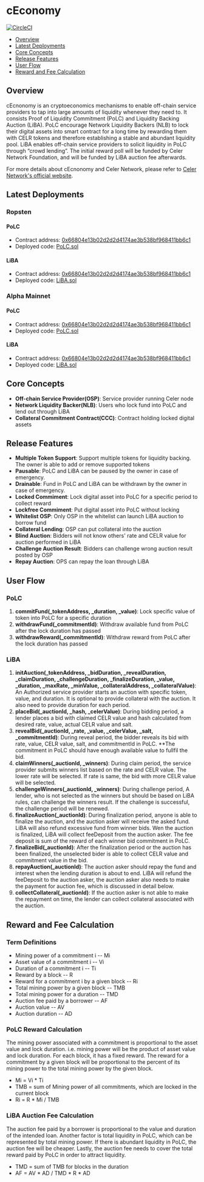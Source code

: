 # cEconomy

[![CircleCI](https://circleci.com/gh/celer-network/cEconomy.svg?style=svg&circle-token=6900e01ac56042ac8161df6d2f9523d9ba4a3be9)](https://circleci.com/gh/celer-network/cEconomy)

-   [Overview](#overview)
-   [Latest Deployments](#latest-deployments)
-   [Core Concepts](#core-concepts)
-   [Release Features](#release-features)
-   [User Flow](#user-flow)
-   [Reward and Fee Calculation](#reward-and-fee-calculation)

## Overview

cEcnonomy is an cryptoeconomics mechanisms to enable off-chain service providers to tap into large amounts of liquidity whenever they need to. It consists Proof of Liquidity Commitment (PoLC) and Liquidity Backing Auction (LiBA). PoLC encourage Network Liquidity Backers (NLB) to lock their digital assets into smart contract for a long time by rewarding them with CELR tokens and therefore establishing a stable and abundant liquidity pool. LiBA enables off-chain service providers to solicit liquidity in PoLC through “crowd lending”. The initial reward poll will be funded by Celer Network Foundation, and will be funded by LiBA auction fee afterwards.

For more details about cEcnonomy and Celer Network, please refer to [Celer Network's official website](https://www.celer.network/).

## Latest Deployments

### Ropsten

#### PoLC

-   Contract address: [0x66804e13b02d2d2d4174ae3b538bf968411bb6c1](https://ropsten.etherscan.io/address/0x66804e13b02d2d2d4174ae3b538bf968411bb6c1)
-   Deployed code: [PoLC.sol](https://github.com/celer-network/cEconomy/blob/v0.11.0/contracts/CelerChannel.sol)

#### LiBA

-   Contract address: [0x66804e13b02d2d2d4174ae3b538bf968411bb6c1](https://ropsten.etherscan.io/address/0x66804e13b02d2d2d4174ae3b538bf968411bb6c1)
-   Deployed code: [LiBA.sol](https://github.com/celer-network/cEconomy/blob/v0.11.0/contracts/CelerChannel.sol)

### Alpha Mainnet

#### PoLC

-   Contract address: [0x66804e13b02d2d2d4174ae3b538bf968411bb6c1](https://ropsten.etherscan.io/address/0x66804e13b02d2d2d4174ae3b538bf968411bb6c1)
-   Deployed code: [PoLC.sol](https://github.com/celer-network/cEconomy/blob/v0.11.0/contracts/CelerChannel.sol)

#### LiBA

-   Contract address: [0x66804e13b02d2d2d4174ae3b538bf968411bb6c1](https://ropsten.etherscan.io/address/0x66804e13b02d2d2d4174ae3b538bf968411bb6c1)
-   Deployed code: [LiBA.sol](https://github.com/celer-network/cEconomy/blob/v0.11.0/contracts/CelerChannel.sol)

## Core Concepts

-   **Off-chain Service Provider(OSP)**: Service provider running Celer node
-   **Network Liquidity Backer(NLB)**: Users who lock fund into PoLC and lend out through LiBA
-   **Collateral Commitment Contract(CCC)**: Contract holding locked digital assets

## Release Features

-   **Multiple Token Support**: Support multiple tokens for liquidity backing. The owner is able to add or remove supported tokens
-   **Pausable**: PoLC and LiBA can be paused by the owner in case of emergency.
-   **Drainable**: Fund in PoLC and LiBA can be withdrawn by the owner in case of emergency.
-   **Locked Commiment**: Lock digital asset into PoLC for a specific period to collect reward
-   **Lockfree Commiment**: Put digital asset into PoLC without locking
-   **Whitelist OSP**: Only OSP in the whitelist can launch LiBA auction to borrow fund
-   **Collateral Lending**: OSP can put collateral into the auction
-   **Blind Auction**: Bidders will not know others' rate and CELR value for auction performed in LiBA
-   **Challenge Auction Result**: Bidders can challenge wrong auction result posted by OSP
-   **Repay Auction**: OPS can repay the loan through LiBA

## User Flow

### PoLC

1. **commitFund(\_tokenAddress, \_duration, \_value)**: Lock specific value of token into PoLC for a specific duration
2. **withdrawFund(\_commitmentId)**: Withdraw available fund from PoLC after the lock duration has passed
3. **withdrawReward(\_commitmentId)**: Withdraw reward from PoLC after the lock duration has passed

### LiBA

1. **initAuction(\_tokenAddress, \_bidDuration, \_revealDuration, \_claimDuration, \_challengeDuration, \_finalizeDuration, \_value, \_duration, \_maxRate, \_minValue, \_collateralAddress, \_collateralValue)**: An Authorized service provider starts an auction with specific token, value, and duration. It is optional to provide collateral with the auction. It also need to provide duration for each period.
2. **placeBid(\_auctionId, \_hash, \_celerValue)**: During bidding period, a lender places a bid with claimed CELR value and hash calculated from desired rate, value, actual CELR value and salt.
3. **revealBid(\_auctionId, \_rate, \_value, \_celerValue, \_salt, \_commitmentId)**: During reveal period, the bidder reveals its bid with rate, value, CELR value, salt, and commitmentId in PoLC. \*\*The commitment in PoLC should have enough available value to fullfil the bid.
4. **claimWinners(\_auctionId, \_winners)**: During claim period, the service provider submits winners list based on the rate and CELR value. The lower rate will be selected. If rate is same, the bid with more CELR value will be selected.
5. **challengeWinners(\_auctionId, \_winners)**: During challenge period, A lender, who is not selected as the winners but should be based on LiBA rules, can challenge the winners result. If the challenge is successful, the challenge period will be renewed.
6. **finalizeAuction(\_auctionId)**: During finalization period, anyone is able to finalize the auction, and the auction asker will receive the asked fund. LiBA will also refund excessive fund from winner bids. Wen the auction is finalized, LiBA will collect feeDeposit from the auction asker. The fee deposit is sum of the reward of each winner bid commitment in PoLC.
7. **finalizeBid(\_auctionId)**: After the finalization period or the auction has been finalized, the unselected bider is able to collect CELR value and commitment value in the bid.
8. **repayAuction(\_auctionId)**: The auction asker should repay the fund and interest when the lending duration is about to end. LiBA will refund the feeDeposit to the auction asker, the auction asker also needs to make the payment for auction fee, which is discussed in detail below.
9. **collectCollateral(\_auctionId)**: If the auction asker is not able to make the repayment on time, the lender can collect collateral associated with the auction.

## Reward and Fee Calculation

### Term Definitions

-   Mining power of a commitment i -- Mi
-   Asset value of a commitment i -- Vi
-   Duration of a commitment i -- Ti
-   Reward by a block -- R
-   Reward for a commitment i by a given block -- Ri
-   Total mining power by a given block -- TMB
-   Total mining power for a duration -- TMD
-   Auction fee paid by a borrower -- AF
-   Auction value -- AV
-   Auction duration -- AD

### PoLC Reward Calculation

The mining power associated with a commitment is proportional to the asset value and lock duration. i.e. mining power will be the product of asset value and lock duration. For each block, it has a fixed reward. The reward for a commitment by a given block will be proportional to the percent of its mining power to the total mining power by the given block.

-   Mi = Vi \* Ti
-   TMB = sum of Mining power of all commitments, which are locked in the current block
-   Ri = R \* Mi / TMB

### LiBA Auction Fee Calculation

The auction fee paid by a borrower is proportional to the value and duration of the intended loan. Another factor is total liquidity in PoLC, which can be represented by total mining power. If there is abundant liquidity in PoLC, the auction fee will be cheaper. Lastly, the auction fee needs to cover the total reward paid by PoLC in order to attract liquidity.

-   TMD = sum of TMB for blocks in the duration
-   AF = AV \* AD / TMD \* R \* AD
